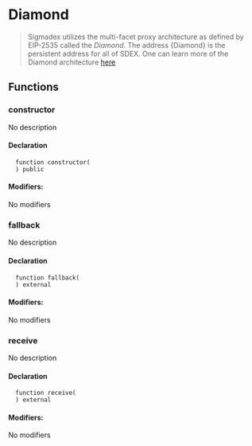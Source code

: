 
# Diamond



> Sigmadex utilizes the multi-facet proxy architecture as defined by EIP-2535 called the *Diamond*. The address {Diamond} is the persistent address for all of SDEX.  One can learn more of the Diamond architecture [here](https://eips.ethereum.org/EIPS/eip-2535)




## Functions

### constructor
No description


#### Declaration
```solidity
  function constructor(
  ) public
```

#### Modifiers:
No modifiers



### fallback
No description


#### Declaration
```solidity
  function fallback(
  ) external
```

#### Modifiers:
No modifiers



### receive
No description


#### Declaration
```solidity
  function receive(
  ) external
```

#### Modifiers:
No modifiers





